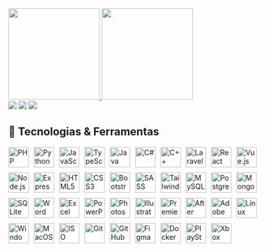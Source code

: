 <div>
<a href="https://github.com/dev-simionatto">
<img loading="lazy" height="180em" src="https://github-readme-stats.vercel.app/api/top-langs/?username=dev-simionatto&layout=compact&langs_count=7&theme=dracula"/> <img loading="lazy" height="180em" src="https://github-readme-stats.vercel.app/api?username=dev-simionatto&show_icons=true&theme=dracula&include_all_commits=true&count_private=true"/>
</div>

<div>
<a href="[https://www.youtube.com/seu-canal-youtube-aqui](https://www.youtube.com/@hudSimionatto)" target="_blank"><img loading="lazy" src="https://img.shields.io/badge/YouTube-FF0000?style=for-the-badge&logo=youtube&logoColor=white" target="_blank"></a>
<a href="[https://instagram.com/seu-usuário-instagram-aqui](https://www.instagram.com/mvsimionatto/)" target="_blank"><img loading="lazy" src="https://img.shields.io/badge/-Instagram-%23E4405F?style=for-the-badge&logo=instagram&logoColor=white" target="_blank"></a>
<a href = "mailto:marcosimionatto@outlook.com"><img loading="lazy" src="https://img.shields.io/badge/Gmail-D14836?style=for-the-badge&logo=gmail&logoColor=white" target="_blank"></a>
</div>

## 🚀 Tecnologias & Ferramentas

<div style="display: flex; flex-wrap: wrap; gap: 10px; align-items: center;">

  <!-- Linguagens de Programação -->
  <img loading="lazy" src="https://cdn.jsdelivr.net/gh/devicons/devicon/icons/php/php-original.svg" width="40" height="40" alt="PHP"/>
  <img loading="lazy" src="https://cdn.jsdelivr.net/gh/devicons/devicon/icons/python/python-original.svg" width="40" height="40" alt="Python"/>
  <img loading="lazy" src="https://cdn.jsdelivr.net/gh/devicons/devicon/icons/javascript/javascript-original.svg" width="40" height="40" alt="JavaScript"/>
  <img loading="lazy" src="https://cdn.jsdelivr.net/gh/devicons/devicon/icons/typescript/typescript-original.svg" width="40" height="40" alt="TypeScript"/>
  <img loading="lazy" src="https://cdn.jsdelivr.net/gh/devicons/devicon/icons/java/java-original.svg" width="40" height="40" alt="Java"/>
  <img loading="lazy" src="https://cdn.jsdelivr.net/gh/devicons/devicon/icons/csharp/csharp-original.svg" width="40" height="40" alt="C#"/>
  <img loading="lazy" src="https://cdn.jsdelivr.net/gh/devicons/devicon/icons/cplusplus/cplusplus-original.svg" width="40" height="40" alt="C++"/>

  <!-- Frameworks e Bibliotecas -->
  <img loading="lazy" src="https://cdn.jsdelivr.net/gh/devicons/devicon/icons/laravel/laravel-original.svg" width="40" height="40" alt="Laravel"/>
  <img loading="lazy" src="https://cdn.jsdelivr.net/gh/devicons/devicon/icons/react/react-original.svg" width="40" height="40" alt="React"/>
  <img loading="lazy" src="https://cdn.jsdelivr.net/gh/devicons/devicon/icons/vuejs/vuejs-original.svg" width="40" height="40" alt="Vue.js"/>
  <img loading="lazy" src="https://cdn.jsdelivr.net/gh/devicons/devicon/icons/nodejs/nodejs-original.svg" width="40" height="40" alt="Node.js"/>
  <img loading="lazy" src="https://cdn.jsdelivr.net/gh/devicons/devicon/icons/express/express-original.svg" width="40" height="40" alt="Express"/>

  <!-- Front-End -->
  <img loading="lazy" src="https://cdn.jsdelivr.net/gh/devicons/devicon/icons/html5/html5-original.svg" width="40" height="40" alt="HTML5"/>
  <img loading="lazy" src="https://cdn.jsdelivr.net/gh/devicons/devicon/icons/css3/css3-original.svg" width="40" height="40" alt="CSS3"/>
  <img loading="lazy" src="https://cdn.jsdelivr.net/gh/devicons/devicon/icons/bootstrap/bootstrap-original.svg" width="40" height="40" alt="Bootstrap"/>
  <img loading="lazy" src="https://cdn.jsdelivr.net/gh/devicons/devicon/icons/sass/sass-original.svg" width="40" height="40" alt="SASS"/>
  <img loading="lazy" src="https://img.icons8.com/color/48/tailwind_css.png" width="40" height="40" alt="TailwindCSS"/>

  <!-- Banco de Dados -->
  <img loading="lazy" src="https://cdn.jsdelivr.net/gh/devicons/devicon/icons/mysql/mysql-original.svg" width="40" height="40" alt="MySQL"/>
  <img loading="lazy" src="https://cdn.jsdelivr.net/gh/devicons/devicon/icons/postgresql/postgresql-original.svg" width="40" height="40" alt="PostgreSQL"/>
  <img loading="lazy" src="https://cdn.jsdelivr.net/gh/devicons/devicon/icons/mongodb/mongodb-original.svg" width="40" height="40" alt="MongoDB"/>
  <img loading="lazy" src="https://cdn.jsdelivr.net/gh/devicons/devicon/icons/sqlite/sqlite-original.svg" width="40" height="40" alt="SQLite"/>

  <!-- Pacote Office -->
  <img loading="lazy" src="https://img.icons8.com/fluency/48/microsoft-word-2019.png" width="40" height="40" alt="Word"/>
  <img loading="lazy" src="https://img.icons8.com/fluency/48/microsoft-excel-2019.png" width="40" height="40" alt="Excel"/>
  <img loading="lazy" src="https://img.icons8.com/fluency/48/microsoft-powerpoint-2019.png" width="40" height="40" alt="PowerPoint"/>

  <!-- Adobe -->
  <img loading="lazy" src="https://img.icons8.com/fluency/48/adobe-photoshop.png" width="40" height="40" alt="Photoshop"/>
  <img loading="lazy" src="https://img.icons8.com/fluency/48/adobe-illustrator.png" width="40" height="40" alt="Illustrator"/>
  <img loading="lazy" src="https://img.icons8.com/fluency/48/adobe-premiere-pro.png" width="40" height="40" alt="Premiere Pro"/>
  <img loading="lazy" src="https://img.icons8.com/fluency/48/adobe-after-effects.png" width="40" height="40" alt="After Effects"/>
  <img loading="lazy" src="https://img.icons8.com/fluency/48/adobe-xd.png" width="40" height="40" alt="Adobe XD"/>
  
  <!-- Sistemas Operacionais -->
  <img loading="lazy" src="https://cdn.jsdelivr.net/gh/devicons/devicon/icons/linux/linux-original.svg" width="40" height="40" alt="Linux"/>
  <img loading="lazy" src="https://cdn.jsdelivr.net/gh/devicons/devicon/icons/windows8/windows8-original.svg" width="40" height="40" alt="Windows"/>
  <img loading="lazy" src="https://cdn.jsdelivr.net/gh/devicons/devicon/icons/apple/apple-original.svg" width="40" height="40" alt="MacOS"/>
  <img loading="lazy" src="https://img.icons8.com/fluency/48/iso.png" width="40" height="40" alt="ISO"/>

  <!-- Outros -->
  <img loading="lazy" src="https://cdn.jsdelivr.net/gh/devicons/devicon/icons/git/git-original.svg" width="40" height="40" alt="Git"/>
  <img loading="lazy" src="https://cdn.jsdelivr.net/gh/devicons/devicon/icons/github/github-original.svg" width="40" height="40" alt="GitHub"/>
  <img loading="lazy" src="https://cdn.jsdelivr.net/gh/devicons/devicon/icons/figma/figma-original.svg" width="40" height="40" alt="Figma"/>
  <img loading="lazy" src="https://cdn.jsdelivr.net/gh/devicons/devicon/icons/docker/docker-original.svg" width="40" height="40" alt="Docker"/>

 <!-- Consoles -->
<img loading="lazy" src="https://img.icons8.com/fluency/48/000000/play-station.png" width="40" height="40" alt="PlayStation"/>
<img loading="lazy" src="https://img.icons8.com/fluency/48/xbox.png" width="40" height="40" alt="Xbox"/>

</div>




